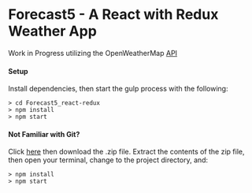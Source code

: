 # Forecast5 - A React with Redux Weather App
Work in Progress utilizing the OpenWeatherMap [API](https://openweathermap.org/)
#### Setup
Install dependencies, then start the gulp process with the following:

```
> cd Forecast5_react-redux
> npm install
> npm start
```

#### Not Familiar with Git?
Click [here](https://github.com/StephenGrider/ReactStarter/releases) then download the .zip file.  Extract the contents of the zip file, then open your terminal, change to the project directory, and:

```
> npm install
> npm start
```
